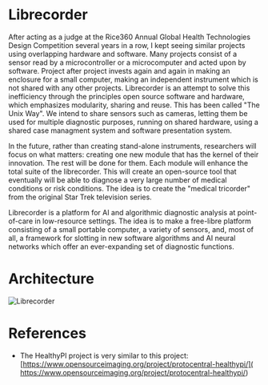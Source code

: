# Librecorder

After acting as a judge at the Rice360 Annual Global Health Technologies Design Competition several years in a row, 
I kept seeing similar projects using overlapping hardware and software.
Many projects consist of a sensor read by a microcontroller or a microcomputer and acted upon by software.
Project after project invests again and again in making an enclosure for a small computer, making an 
independent instrument which is not shared with any other projects.
Librecorder is an attempt to solve this inefficiency through the principles open source software and hardware, which
emphasizes modularity, sharing and reuse. This has been called "The Unix Way". 
We intend to share sensors such as cameras, letting them be 
used for multiple diagnostic purposes, running on shared hardware, using a shared case managment system and 
software presentation system.

In the future, rather than creating stand-alone instruments, researchers will focus on what matters: creating
one new module that has the kernel of their innovation. The rest will be done for them.
Each module will enhance the total suite of the librecorder. 
This will create an open-source tool that eventually will be able to diagnose a very large number of 
medical conditions or risk conditions. The idea is to create the "medical tricorder" from the original Star Trek
television series.

Librecorder is a platform for AI and algorithmic diagnostic analysis at point-of-care in low-resource settings.
The idea is to make a free-libre platform consisting of a small portable computer, a variety of sensors,
and, most of all, a framework for slotting in new software algorithms and AI neural networks which
offer an ever-expanding set of diagnostic functions.



# Architecture

![Librecorder](https://github.com/user-attachments/assets/6b981346-d832-4b1f-b75a-c0060d920960)

# References

* The HealthyPI project is very similar to this project: [https://www.opensourceimaging.org/project/protocentral-healthypi/]( https://www.opensourceimaging.org/project/protocentral-healthypi/)
  




